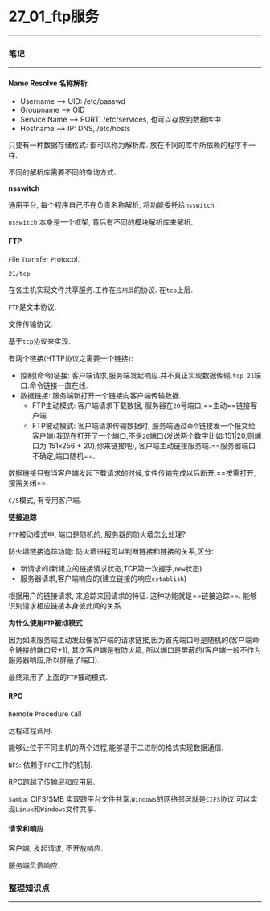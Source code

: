 # 27_01_ftp服务

---

### 笔记

---

#### Name Resolve 名称解析

* Username --> UID: /etc/passwd
* Groupname --> GID
* Service Name --> PORT: /etc/services, 也可以存放到数据库中
* Hostname --> IP: DNS, /etc/hosts

只要有一种数据存储格式: 都可以称为解析库. 放在不同的库中所依赖的程序不一样.

不同的解析库需要不同的查询方式.

**nsswitch**

通用平台, 每个程序自己不在负责名称解析, 将功能委托给`nsswitch`.

`nsswitch` 本身是一个框架, 背后有不同的模块解析库来解析.

#### FTP

`F`ile `T`ransfer `P`rotocol.

`21/tcp`

在各主机实现文件共享服务.工作在`应用层`的协议. 在`tcp`上层.

`FTP`是文本协议.

文件传输协议.

基于`tcp`协议来实现.

有两个链接(HTTP协议之需要一个链接):

* 控制(命令)链接: 客户端请求,服务端发起响应.并不真正实现数据传输.`tcp 21`端口.命令链接一直在线.
* 数据链接: 服务端新打开一个链接向客户端传输数据.
	* FTP主动模式: 客户端请求下载数据, 服务器在`20`号端口,==主动==链接客户端.
	* FTP被动模式: 客户端请求传输数据时, 服务端通过`命令`链接发一个报文给客户端(我现在打开了一个端口,不是`20`端口(发送两个数字比如:151|20,则端口为 151x256 + 20),你来链接吧), 客户端主动链接服务端.==服务器端口不确定,端口随机==. 

数据链接只有当客户端发起下载请求的时候,文件传输完成以后断开.==按需打开,按需关闭==.

`C/S`模式, 有专用客户端.

**链接追踪**

`FTP`被动模式中, 端口是随机的, 服务器的防火墙怎么处理?

防火墙链接追踪功能: 防火墙进程可以判断链接和链接的关系,区分:

* 新请求的(新建立的链接请求状态,TCP第一次握手,`new`状态)
* 服务器请求,客户端响应的(建立链接的响应`establish`)

根据用户的链接请求, 来追踪来回请求的特征. 这种功能就是==链接追踪==. 能够识别请求相应链接本身彼此间的关系.

**为什么使用`FTP`被动模式**

因为如果服务端主动发起像客户端的请求链接,因为首先端口号是随机的(客户端命令链接的端口号+1), 其次客户端是有防火墙, 所以端口是屏蔽的(客户端一般不作为服务器响应,所以屏蔽了端口).

最终采用了 上面的`FTP`被动模式.

#### RPC

`R`emote `P`rocedure `C`all 

远程过程调用.

能够让位于不同主机的两个进程,能够基于二进制的格式实现数据通信.

`NFS`: 依赖于`RPC`工作的机制.

RPC跨越了传输层和应用层.

`Samba`: CIFS/SMB 实现跨平台文件共享.`Windows`的网络邻居就是`CIFS`协议.可以实现`Linux`和`Windows`文件共享.

#### 请求和响应

客户端, 发起请求, 不开放响应.

服务端负责响应.

### 整理知识点

---